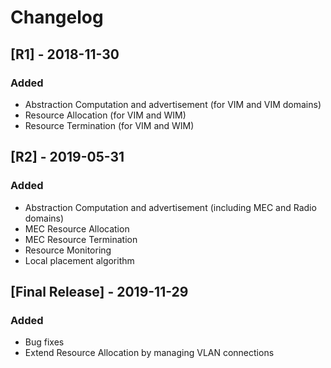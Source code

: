 # Changelog

## [R1] - 2018-11-30
### Added
- Abstraction Computation and advertisement (for VIM and VIM domains)
- Resource Allocation (for VIM and WIM)
- Resource Termination (for VIM and WIM)



## [R2] - 2019-05-31
### Added
- Abstraction Computation and advertisement (including MEC and Radio domains)
- MEC Resource Allocation 
- MEC Resource Termination
- Resource Monitoring 
- Local placement algorithm  



## [Final Release] - 2019-11-29
### Added
- Bug fixes 
- Extend Resource Allocation by managing VLAN connections 



